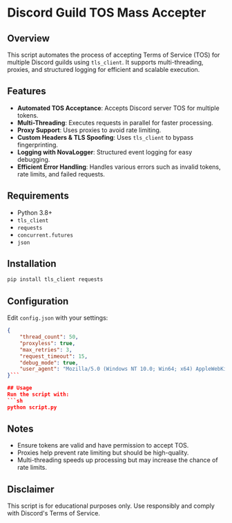 # Discord Guild TOS Mass Accepter

## Overview
This script automates the process of accepting Terms of Service (TOS) for multiple Discord guilds using `tls_client`. It supports multi-threading, proxies, and structured logging for efficient and scalable execution.

## Features
- **Automated TOS Acceptance**: Accepts Discord server TOS for multiple tokens.
- **Multi-Threading**: Executes requests in parallel for faster processing.
- **Proxy Support**: Uses proxies to avoid rate limiting.
- **Custom Headers & TLS Spoofing**: Uses `tls_client` to bypass fingerprinting.
- **Logging with NovaLogger**: Structured event logging for easy debugging.
- **Efficient Error Handling**: Handles various errors such as invalid tokens, rate limits, and failed requests.

## Requirements
- Python 3.8+
- `tls_client`
- `requests`
- `concurrent.futures`
- `json`

## Installation
```sh
pip install tls_client requests
```

## Configuration
Edit `config.json` with your settings:
```json
{
    "thread_count": 50,
    "proxyless": true,
    "max_retries": 3,
    "request_timeout": 15,
    "debug_mode": true,
    "user_agent": "Mozilla/5.0 (Windows NT 10.0; Win64; x64) AppleWebKit/537.36 (KHTML, like Gecko) Chrome/133.0.0.0 Safari/537.36"
}```

## Usage
Run the script with:
```sh
python script.py
```

## Notes
- Ensure tokens are valid and have permission to accept TOS.
- Proxies help prevent rate limiting but should be high-quality.
- Multi-threading speeds up processing but may increase the chance of rate limits.

## Disclaimer
This script is for educational purposes only. Use responsibly and comply with Discord's Terms of Service.

